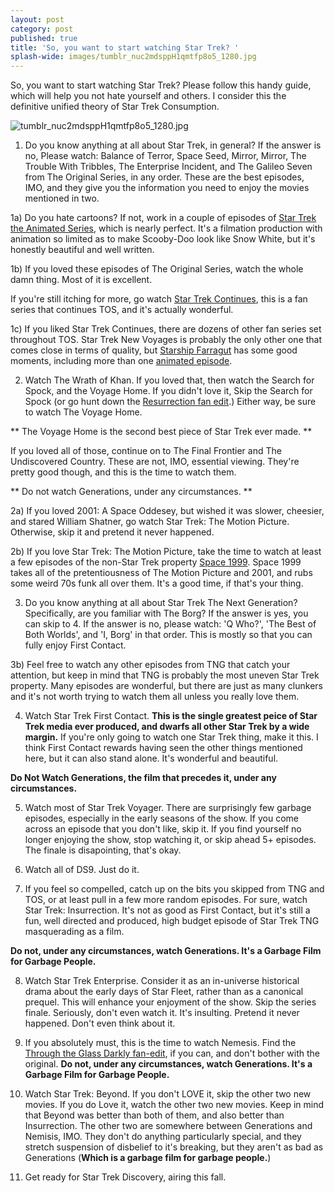 ```yaml
---
layout: post
category: post
published: true
title: 'So, you want to start watching Star Trek? '
splash-wide: images/tumblr_nuc2mdsppH1qmtfp8o5_1280.jpg
---
```

So, you want to start watching Star Trek? Please follow this handy guide, which will help you not hate yourself and others. I consider this the definitive unified theory of Star Trek Consumption. 

![tumblr_nuc2mdsppH1qmtfp8o5_1280.jpg]({{site.baseurl}}/images/tumblr_nuc2mdsppH1qmtfp8o5_1280.jpg)

1) Do you know anything at all about Star Trek, in general? If the answer is no, Please watch: Balance of Terror, Space Seed, Mirror, Mirror, The Trouble With Tribbles, The Enterprise Incident, and The Galileo Seven from The Original Series, in any order. These are the best episodes, IMO, and they give you the information you need to enjoy the movies mentioned in two. 

1a) Do you hate cartoons? If not, work in a couple of episodes of [Star Trek the Animated Series](https://www.youtube.com/watch?v=VVpRv6rC8RY), which is nearly perfect. It's a filmation production with animation so limited as to make Scooby-Doo look like Snow White, but it's honestly beautiful and well written. 

1b) If you loved these episodes of The Original Series, watch the whole damn thing. Most of it is excellent. 

If you're still itching for more, go watch [Star Trek Continues](https://www.youtube.com/user/StarTrekContinues), this is a fan series that continues TOS, and it's actually wonderful.

1c) If you liked Star Trek Continues, there are dozens of other fan series set throughout TOS. Star Trek New Voyages is probably the only other one that comes close in terms of quality, but [Starship Farragut](https://www.youtube.com/watch?v=-ZpVMDJrT20) has some good moments, including more than one [animated episode](http://ajroach42.github.io/starship-farragut-the-animated-episodes/).

2) Watch The Wrath of Khan. If you loved that, then watch the Search for Spock, and the Voyage Home. If you didn't love it, Skip the Search for Spock (or go hunt down the [Resurrection fan edit](https://ifdb.fanedit.org/star-trek-resurrection/).) Either way, be sure to watch The Voyage Home. 

** The Voyage Home is the second best piece of Star Trek ever made. **

If you loved all of those, continue on to The Final Frontier and The Undiscovered Country. These are not, IMO, essential viewing. They're pretty good though, and this is the time to watch them. 

** Do not watch Generations, under any circumstances. ** 

2a) If you loved 2001: A Space Oddesey, but wished it was slower, cheesier, and stared William Shatner, go watch Star Trek: The Motion Picture. Otherwise, skip it and pretend it never happened. 

2b) If you love Star Trek: The Motion Picture, take the time to watch at least a few episodes of the non-Star Trek property [Space 1999](https://www.youtube.com/watch?v=redO-zdQjbs). Space 1999 takes all of the pretentiousness of The Motion Picture and 2001, and rubs some weird 70s funk all over them. It's a good time, if that's your thing. 

3) Do you know anything at all about Star Trek The Next Generation? Specifically, are you familiar with The Borg? If the answer is yes, you can skip to 4. If the answer is no, please watch: 'Q Who?', 'The Best of Both Worlds', and 'I, Borg' in that order. This is mostly so that you can fully enjoy First Contact. 

3b) Feel free to watch any other episodes from TNG that catch your attention, but keep in mind that TNG is probably the most uneven Star Trek property. Many episodes are wonderful, but there are just as many clunkers and it's not worth trying to watch them all unless you really love them.

4) Watch Star Trek First Contact. **This is the single greatest peice of Star Trek media ever produced, and dwarfs all other Star Trek by a wide margin.** If you're only going to watch one Star Trek thing, make it this. I think First Contact rewards having seen the other things mentioned here, but it can also stand alone. It's wonderful and beautiful. 

**Do Not Watch Generations, the film that precedes it, under any circumstances.** 

5) Watch most of Star Trek Voyager. There are surprisingly few garbage episodes, especially in the early seasons of the show. If you come across an episode that you don't like, skip it. If you find yourself no longer enjoying the show, stop watching it, or skip ahead 5+ episodes. The finale is disapointing, that's okay. 

6) Watch all of DS9. Just do it. 

7) If you feel so compelled, catch up on the bits you skipped from TNG and TOS, or at least pull in a few more random episodes. For sure, watch Star Trek: Insurrection. It's not as good as First Contact, but it's still a fun, well directed and produced, high budget episode of Star Trek TNG masquerading as a film.  

**Do not, under any circumstances, watch Generations. It's a Garbage Film for Garbage People.**

8) Watch Star Trek Enterprise. Consider it as an in-universe historical drama about the early days of Star Fleet, rather than as a canonical prequel. This will enhance your enjoyment of the show. Skip the series finale. Seriously, don't even watch it. It's insulting. Pretend it never happened. Don't even think about it. 

9) If you absolutely must, this is the time to watch Nemesis. Find the [Through the Glass Darkly fan-edit](https://ifdb.fanedit.org/star-trek-through-a-glass-darkly/), if you can, and don't bother with the original. **Do not, under any circumstances, watch Generations. It's a Garbage Film for Garbage People.**

10) Watch Star Trek: Beyond. If you don't LOVE it, skip the other two new movies. If you do Love it, watch the other two new movies. Keep in mind that Beyond was better than both of them, and also better than Insurrection. The other two are somewhere between Generations and Nemisis, IMO. They don't do anything particularly special, and they stretch suspension of disbelief to it's breaking, but they aren't as bad as Generations (**Which is a garbage film for garbage people.**) 

11) Get ready for Star Trek Discovery, airing this fall.
